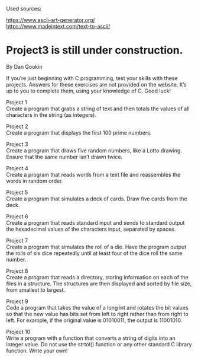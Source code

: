 Used sources:  
  
https://www.ascii-art-generator.org/  
https://www.madeintext.com/text-to-ascii/  
  
Project3 is still under construction.  
=======
By Dan Gookin

If you’re just beginning with C programming, test your skills with these projects. Answers for these exercises are not provided on the website. It’s up to you to complete them, using your knowledge of C. Good luck!

Project 1  
Create a program that grabs a string of text and then totals the values of all characters in the string (as integers).

Project 2  
Create a program that displays the first 100 prime numbers.

Project 3  
Create a program that draws five random numbers, like a Lotto drawing. Ensure that the same number isn’t drawn twice.

Project 4  
Create a program that reads words from a text file and reassembles the words in random order.

Project 5  
Create a program that simulates a deck of cards. Draw five cards from the deck.

Project 6  
Create a program that reads standard input and sends to standard output the hexadecimal values of the characters input, separated by spaces.

Project 7  
Create a program that simulates the roll of a die. Have the program output the rolls of six dice repeatedly until at least four of the dice roll the same number.

Project 8  
Create a program that reads a directory, storing information on each of the files in a structure. The structures are then displayed and sorted by file size, from smallest to largest.

Project 9  
Code a program that takes the value of a long int and rotates the bit values so that the new value has bits set from left to right rather than from right to left. For example, if the original value is 01010011, the output is 11001010.

Project 10  
Write a program with a function that converts a string of digits into an integer value. Do not use the strtol() function or any other standard C library function. Write your own!

